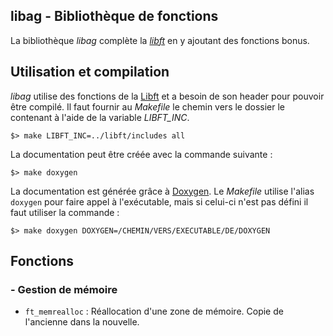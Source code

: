 libag - Bibliothèque de fonctions
---------------------------------

La bibliothèque _libag_ complète la _[libft][]_ en y ajoutant des fonctions bonus.

## Utilisation et compilation

_libag_ utilise des fonctions de la [Libft][] et a besoin de son header pour pouvoir être compilé. Il faut fournir au _Makefile_ le chemin vers le dossier le contenant à l'aide de la variable *LIBFT_INC*.

	$> make LIBFT_INC=../libft/includes all

La documentation peut être créée avec la commande suivante :

	$> make doxygen

La documentation est générée grâce à [Doxygen][]. Le _Makefile_ utilise l'alias `doxygen` pour faire appel à l'exécutable, mais si celui-ci n'est pas défini il faut utiliser la commande :

	$> make doxygen DOXYGEN=/CHEMIN/VERS/EXECUTABLE/DE/DOXYGEN

## Fonctions

### - Gestion de mémoire

- `ft_memrealloc` : Réallocation d'une zone de mémoire. Copie de l'ancienne dans la nouvelle.


[Libft]: https://github.com/aguerin42/libft.git
[Doxygen]: https://github.com/doxygen/doxygen
